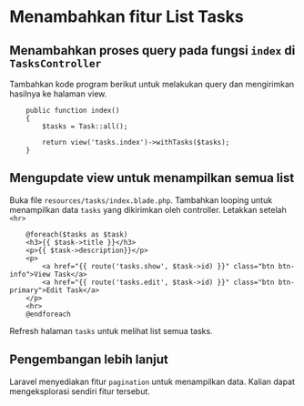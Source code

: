 # Menambahkan fitur List Tasks
## Menambahkan proses query pada fungsi `index` di `TasksController`
Tambahkan kode program berikut untuk melakukan query dan mengirimkan hasilnya ke halaman view.
```
    public function index()
    {
        $tasks = Task::all();

        return view('tasks.index')->withTasks($tasks);
    }
```
 
## Mengupdate view untuk menampilkan semua list
Buka file `resources/tasks/index.blade.php`. Tambahkan looping untuk menampilkan data `tasks` yang dikirimkan oleh controller. Letakkan setelah `<hr>`
```
    @foreach($tasks as $task)
    <h3>{{ $task->title }}</h3>
    <p>{{ $task->description}}</p>
    <p>
        <a href="{{ route('tasks.show', $task->id) }}" class="btn btn-info">View Task</a>
        <a href="{{ route('tasks.edit', $task->id) }}" class="btn btn-primary">Edit Task</a>
    </p>
    <hr>
    @endforeach
```
Refresh halaman `tasks` untuk melihat list semua tasks.

## Pengembangan lebih lanjut
Laravel menyediakan fitur `pagination` untuk menampilkan data. Kalian dapat mengeksplorasi sendiri fitur tersebut.